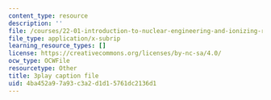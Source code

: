 ```yaml
---
content_type: resource
description: ''
file: /courses/22-01-introduction-to-nuclear-engineering-and-ionizing-radiation-fall-2016/4ba452a97a93c3a2d1d15761dc2136d1_rsDEuRpOHqs.srt
file_type: application/x-subrip
learning_resource_types: []
license: https://creativecommons.org/licenses/by-nc-sa/4.0/
ocw_type: OCWFile
resourcetype: Other
title: 3play caption file
uid: 4ba452a9-7a93-c3a2-d1d1-5761dc2136d1
---
```

